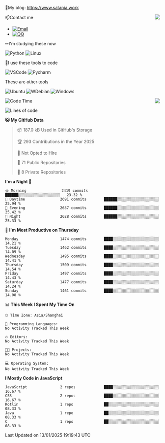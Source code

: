 📰My blog: https://www.satania.work

<img align="right" src="https://github-readme-stats.vercel.app/api/top-langs/?username=Katriell"/>

📫Contact me

* [![Email](https://img.shields.io/badge/Email-Iris@satania.work-1?style=social&logoColor=fff)](mailto:Iris@satania.work)
* [![QQ](https://img.shields.io/badge/QQ-2088839458-1?style=social&logoColor=fff)](tencent://AddContact/?fromId=45&fromSubId=1&subcmd=all&uin=2088839458&website=www.oicqzone.com)

✏I'm studying these now

![Python](https://img.shields.io/badge/-Python-blue?style=flat-square&logo=Python&logoColor=fff)
![Linux](https://img.shields.io/badge/-Linux-black?style=flat-square&logo=Linux&logoColor=fff)

🔨I use these tools to code

![VSCode](https://img.shields.io/badge/-VSCode-blue?style=flat-square&logo=visualstudiocode&logoColor=fff)
![Pycharm](https://img.shields.io/badge/-Pycharm-green?style=flat-square&logo=pycharm&logoColor=fff)

 ~~These are other tools~~

![Ubuntu](https://img.shields.io/badge/-Ubuntu-orange?style=flat-square&logo=Ubuntu&logoColor=fff)
![WDebian](https://img.shields.io/badge/-Debian-blue?style=flat-square&logo=Debian&logoColor=fff)
![Windows](https://img.shields.io/badge/-Windows-blue?style=flat-square&logo=Windows&logoColor=fff)


<img align="right" src="https://github-readme-stats-beta-amber-44.vercel.app/api?username=Katriell&show_icons=true&role=OWNER,ORGANIZATION_MEMBER,COLLABORATOR&locale=zh-my"/>

<!--START_SECTION:waka-->
![Code Time](http://img.shields.io/badge/Code%20Time-21%20mins-blue)

![Lines of code](https://img.shields.io/badge/From%20Hello%20World%20I%27ve%20Written-17.6%20thousand%20lines%20of%20code-blue)

**🐱 My GitHub Data** 

> 📦 187.0 kB Used in GitHub's Storage 
 > 
> 🏆 293 Contributions in the Year 2025
 > 
> 🚫 Not Opted to Hire
 > 
> 📜 71 Public Repositories 
 > 
> 🔑 8 Private Repositories 
 > 
**I'm a Night 🦉** 

```text
🌞 Morning                2419 commits        ██████░░░░░░░░░░░░░░░░░░░   23.32 % 
🌆 Daytime                2691 commits        ██████░░░░░░░░░░░░░░░░░░░   25.94 % 
🌃 Evening                2637 commits        ██████░░░░░░░░░░░░░░░░░░░   25.42 % 
🌙 Night                  2628 commits        ██████░░░░░░░░░░░░░░░░░░░   25.33 % 
```
📅 **I'm Most Productive on Thursday** 

```text
Monday                   1474 commits        ████░░░░░░░░░░░░░░░░░░░░░   14.21 % 
Tuesday                  1462 commits        ████░░░░░░░░░░░░░░░░░░░░░   14.09 % 
Wednesday                1495 commits        ████░░░░░░░░░░░░░░░░░░░░░   14.41 % 
Thursday                 1509 commits        ████░░░░░░░░░░░░░░░░░░░░░   14.54 % 
Friday                   1497 commits        ████░░░░░░░░░░░░░░░░░░░░░   14.43 % 
Saturday                 1477 commits        ████░░░░░░░░░░░░░░░░░░░░░   14.24 % 
Sunday                   1461 commits        ████░░░░░░░░░░░░░░░░░░░░░   14.08 % 
```


📊 **This Week I Spent My Time On** 

```text
🕑︎ Time Zone: Asia/Shanghai

💬 Programming Languages: 
No Activity Tracked This Week

🔥 Editors: 
No Activity Tracked This Week

🐱‍💻 Projects: 
No Activity Tracked This Week

💻 Operating System: 
No Activity Tracked This Week
```

**I Mostly Code in JavaScript** 

```text
JavaScript               2 repos             ████░░░░░░░░░░░░░░░░░░░░░   16.67 % 
CSS                      2 repos             ████░░░░░░░░░░░░░░░░░░░░░   16.67 % 
Kotlin                   1 repo              ██░░░░░░░░░░░░░░░░░░░░░░░   08.33 % 
Java                     1 repo              ██░░░░░░░░░░░░░░░░░░░░░░░   08.33 % 
C                        1 repo              ██░░░░░░░░░░░░░░░░░░░░░░░   08.33 % 
```




 Last Updated on 13/01/2025 19:19:43 UTC
<!--END_SECTION:waka-->
